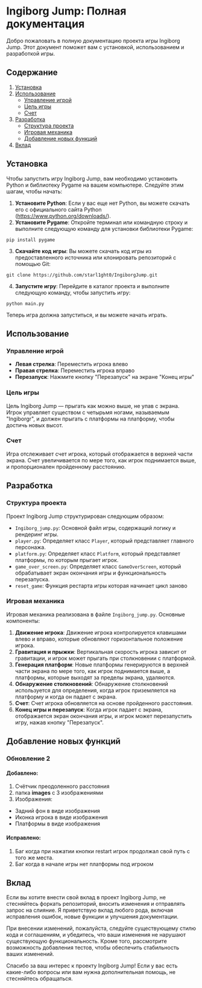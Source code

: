 # Ingiborg Jump: Полная документация

Добро пожаловать в полную документацию проекта игры Ingiborg Jump. Этот документ поможет вам с установкой, использованием и разработкой игры.

## Содержание
1. [Установка](#установка)
2. [Использование](#использование)
   - [Управление игрой](#управление-игрой)
   - [Цель игры](#цель-игры)
   - [Счет](#счет)
3. [Разработка](#разработка)
   - [Структура проекта](#структура-проекта)
   - [Игровая механика](#игровая-механика)
   - [Добавление новых функций](#добавление-новых-функций)
4. [Вклад](#вклад)

## Установка

Чтобы запустить игру Ingiborg Jump, вам необходимо установить Python и библиотеку Pygame на вашем компьютере. Следуйте этим шагам, чтобы начать:

1. **Установите Python**: Если у вас еще нет Python, вы можете скачать его с официального сайта Python (https://www.python.org/downloads/).
2. **Установите Pygame**: Откройте терминал или командную строку и выполните следующую команду для установки библиотеки Pygame:
```commandline
pip install pygame
```


3. **Скачайте код игры**: Вы можете скачать код игры из предоставленного источника или клонировать репозиторий с помощью Git:
```commandline
git clone https://github.com/starl1ght0/IngiborgJump.git
```

4. **Запустите игру**: Перейдите в каталог проекта и выполните следующую команду, чтобы запустить игру:
```commandline
python main.py 
```
Теперь игра должна запуститься, и вы можете начать играть.

## Использование

### Управление игрой

- **Левая стрелка**: Переместить игрока влево
- **Правая стрелка**: Переместить игрока вправо
- **Перезапуск**: Нажмите кнопку "Перезапуск" на экране "Конец игры"

### Цель игры

Цель Ingiborg Jump — прыгать как можно выше, не упав с экрана. Игрок управляет существом с четырьмя ногами, называемым "Ingiborgr", и должен прыгать с платформы на платформу, чтобы достичь новых высот.

### Счет

Игра отслеживает счет игрока, который отображается в верхней части экрана. Счет увеличивается по мере того, как игрок поднимается выше, и пропорционален пройденному расстоянию.

## Разработка

### Структура проекта

Проект Ingiborg Jump структурирован следующим образом:

- `Ingiborg_jump.py`: Основной файл игры, содержащий логику и рендеринг игры.
- `player.py`: Определяет класс `Player`, который представляет главного персонажа.
- `platform.py`: Определяет класс `Platform`, который представляет платформы, по которым прыгает игрок.
- `game_over_screen.py`: Определяет класс `GameOverScreen`, который обрабатывает экран окончания игры и функциональность перезапуска.
- `reset_game`: Функция рестарта игры которая начинает цикл заново

### Игровая механика

Игровая механика реализована в файле `Ingiborg_jump.py`. Основные компоненты:

1. **Движение игрока**: Движение игрока контролируется клавишами влево и вправо, которые обновляют горизонтальное положение игрока.
2. **Гравитация и прыжки**: Вертикальная скорость игрока зависит от гравитации, и игрок может прыгать при столкновении с платформой.
3. **Генерация платформ**: Новые платформы генерируются в верхней части экрана по мере того, как игрок поднимается выше, а платформы, которые выходят за пределы экрана, удаляются.
4. **Обнаружение столкновений**: Обнаружение столкновений используется для определения, когда игрок приземляется на платформу и когда он падает с экрана.
5. **Счет**: Счет игрока обновляется на основе пройденного расстояния.
6. **Конец игры и перезапуск**: Когда игрок падает с экрана, отображается экран окончания игры, и игрок может перезапустить игру, нажав кнопку "Перезапуск".

## Добавление новых функций
### Обновление 2
#### Добавлено:

1. Счётчик преодоленного расстояния
2. папка **images** с 3 изображениями
3. Изображения:
- Задний фон в виде изображения
- Иконка игрока в виде изображения
- Платформы в виде изображения

#### Исправлено:

1. Баг когда при нажатии кнопки restart игрок продолжал свой путь с того же места.
2. Баг когда в начале игры нет платформы под игроком


## Вклад

Если вы хотите внести свой вклад в проект Ingiborg Jump, не стесняйтесь форкать репозиторий, вносить изменения и отправлять запрос на слияние. Я приветствую вклад любого рода, включая исправления ошибок, новые функции и улучшения документации.

При внесении изменений, пожалуйста, следуйте существующему стилю кода и соглашениям, и убедитесь, что ваши изменения не нарушают существующую функциональность. Кроме того, рассмотрите возможность добавления тестов, чтобы обеспечить стабильность ваших изменений.

Спасибо за ваш интерес к проекту Ingiborg Jump! Если у вас есть какие-либо вопросы или вам нужна дополнительная помощь, не стесняйтесь обращаться.
